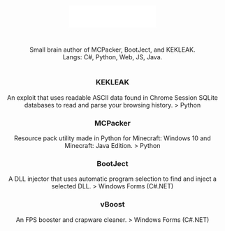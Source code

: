<div align="center"><img src="main.svg" width="200" height="50"></div>
<div align="center"><h1></h1></div>
<div align="center">Small brain author of MCPacker, BootJect, and KEKLEAK.</div>
<div align="center">Langs: C#, Python, Web, JS, Java.</div>
<div align="center"><h1></h1></div>
<div align="center"><h3>KEKLEAK</h3> An exploit that uses readable ASCII data found in Chrome Session SQLite databases to read and parse your browsing history. > Python</div>
<div align="center"><h3>MCPacker</h3> Resource pack utility made in Python for Minecraft: Windows 10 and Minecraft: Java Edition. > Python</div>
<div align="center"><h3>BootJect</h3> A DLL injector that uses automatic program selection to find and inject a selected DLL. > Windows Forms (C#.NET)</div>
<div align="center"><h3>vBoost</h3> An FPS booster and crapware cleaner. > Windows Forms (C#.NET)</div>
